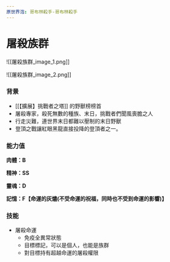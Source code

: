 ```yaml
---
原世界泡: 哥布林殺手-哥布林殺手
---
```

# 屠殺族群

![[屠殺族群_image_1.png]]

![[屠殺族群_image_2.png]]

### 背景

- [[【擴展】挑戰者之塔]] 的野獸榜榜首
- 屠殺專家，殺死無數的種族、末日，挑戰者們聞風喪膽之人
- 行走災難，連世界末日都難以壓制的末日野獸
- 登頂之戰讓紅眼黑龍直接投降的登頂者之一。

### 能力值

**肉體：B**

**精神：SS**

**靈魂：D**

**記憶：F【命運的灰燼(不受命運的祝福，同時也不受到命運的影響)】**

### 技能

- 屠殺命運
    - 免疫全異常狀態
    - 目標標記，可以是個人，也能是族群
    - 對目標持有超越命運的屠殺權限